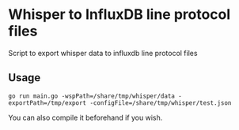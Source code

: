 # Whisper to InfluxDB line protocol files

Script to export whisper data to influxdb line protocol files

## Usage

```
go run main.go -wspPath=/share/tmp/whisper/data -exportPath=/tmp/export -configFile=/share/tmp/whisper/test.json
```

You can also compile it beforehand if you wish.
